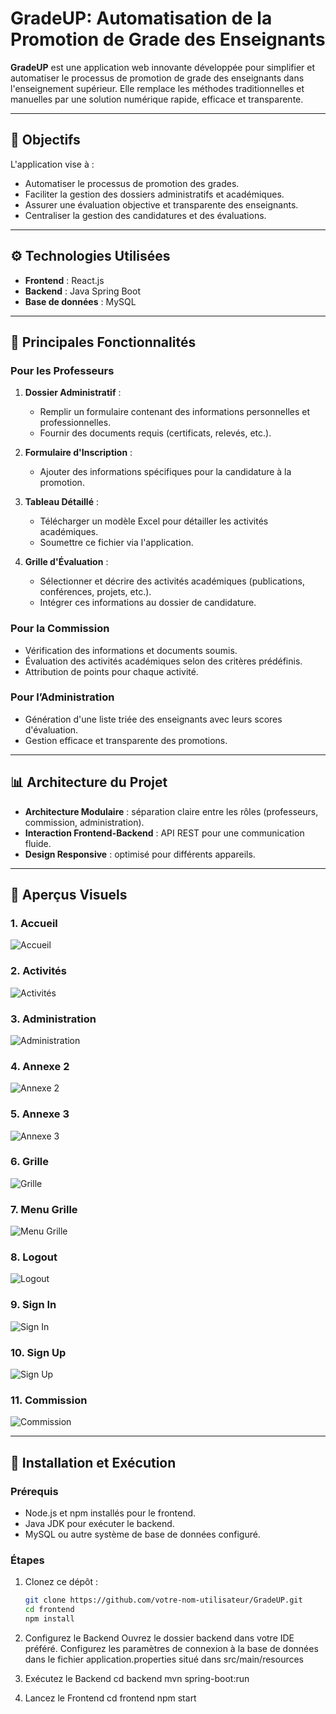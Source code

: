 # GradeUP: Automatisation de la Promotion de Grade des Enseignants  

**GradeUP** est une application web innovante développée pour simplifier et automatiser le processus de promotion de grade des enseignants dans l'enseignement supérieur. Elle remplace les méthodes traditionnelles et manuelles par une solution numérique rapide, efficace et transparente.

---

## 🎯 **Objectifs**  
L'application vise à :  
- Automatiser le processus de promotion des grades.  
- Faciliter la gestion des dossiers administratifs et académiques.  
- Assurer une évaluation objective et transparente des enseignants.  
- Centraliser la gestion des candidatures et des évaluations.  

---

## ⚙️ **Technologies Utilisées**  
- **Frontend** : React.js  
- **Backend** : Java Spring Boot  
- **Base de données** : MySQL

---

## 📂 **Principales Fonctionnalités**

### **Pour les Professeurs**  
1. **Dossier Administratif** :  
   - Remplir un formulaire contenant des informations personnelles et professionnelles.  
   - Fournir des documents requis (certificats, relevés, etc.).  

2. **Formulaire d'Inscription** :  
   - Ajouter des informations spécifiques pour la candidature à la promotion.  

3. **Tableau Détaillé** :  
   - Télécharger un modèle Excel pour détailler les activités académiques.  
   - Soumettre ce fichier via l'application.  

4. **Grille d'Évaluation** :  
   - Sélectionner et décrire des activités académiques (publications, conférences, projets, etc.).  
   - Intégrer ces informations au dossier de candidature.  

### **Pour la Commission**  
- Vérification des informations et documents soumis.  
- Évaluation des activités académiques selon des critères prédéfinis.  
- Attribution de points pour chaque activité.  

### **Pour l’Administration**  
- Génération d'une liste triée des enseignants avec leurs scores d'évaluation.  
- Gestion efficace et transparente des promotions.  

---

## 📊 **Architecture du Projet**  
- **Architecture Modulaire** : séparation claire entre les rôles (professeurs, commission, administration).  
- **Interaction Frontend-Backend** : API REST pour une communication fluide.  
- **Design Responsive** : optimisé pour différents appareils.  

---

## 📸 **Aperçus Visuels**  

### **1. Accueil**  
![Accueil](./Screenshots_Promotion/Acceuil.png_)  

### **2. Activités**  
![Activités](./screenshots/Activités.png)  

### **3. Administration**  
![Administration](./screenshots/Administration.png)  

### **4. Annexe 2**  
![Annexe 2](./screenshots/Annexe2.png)  

### **5. Annexe 3**  
![Annexe 3](./screenshots/Annexe3.png)  

### **6. Grille**  
![Grille](./screenshots/Grille.png)  

### **7. Menu Grille**  
![Menu Grille](./screenshots/menuGrille.png)  

### **8. Logout**  
![Logout](./screenshots/Logout.png)  

### **9. Sign In**  
![Sign In](./screenshots/signIn.png)  

### **10. Sign Up**  
![Sign Up](./screenshots/signUp.png)  

### **11. Commission**  
![Commission](./screenshots/Commission.png)  

---

## 🚀 **Installation et Exécution**  

### **Prérequis**  
- Node.js et npm installés pour le frontend.  
- Java JDK pour exécuter le backend.  
- MySQL ou autre système de base de données configuré.  

### **Étapes**  
1. Clonez ce dépôt :  
   ```bash
   git clone https://github.com/votre-nom-utilisateur/GradeUP.git
   cd frontend
   npm install
3. Configurez le Backend
Ouvrez le dossier backend dans votre IDE préféré.
Configurez les paramètres de connexion à la base de données dans le fichier application.properties situé dans src/main/resources

4. Exécutez le Backend
cd backend
mvn spring-boot:run

5. Lancez le Frontend
cd frontend
npm start
